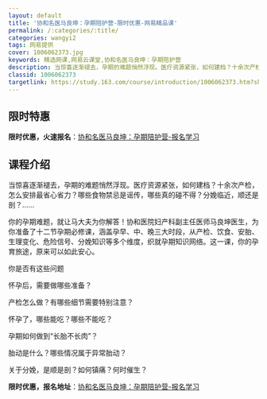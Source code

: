 ```yaml
---
layout: default
title: '协和名医马良坤：孕期陪护营-限时优惠-网易精品课'
permalink: /:categories/:title/
categories: wangyi2
tags: 网易提供
cover: 1006062373.jpg
keywords: 精选网课,网易云课堂,协和名医马良坤：孕期陪护营
description: 当惊喜逐渐褪去，孕期的难题悄然浮现。医疗资源紧张，如何建档？十余次产检，怎么安排最省心省力？哪些食物禁忌是谣传，哪些真的
classid: 1006062373
targetlink: https://study.163.com/course/introduction/1006062373.htm?share=1&shareId=1025206652&utm_campaign=share&utm_medium=iphoneShare&utm_source=&utm_u=1025206652
---
```


## 限时特惠

**限时优惠，火速报名**：[协和名医马良坤：孕期陪护营-报名学习](https://study.163.com/course/introduction/1006062373.htm?share=1&shareId=1025206652&utm_campaign=share&utm_medium=iphoneShare&utm_source=&utm_u=1025206652)

## 课程介绍

当惊喜逐渐褪去，孕期的难题悄然浮现。医疗资源紧张，如何建档？十余次产检，怎么安排最省心省力？哪些食物禁忌是谣传，哪些真的碰不得？分娩临近，顺还是剖？……

你的孕期难题，就让马大夫为你解答！协和医院妇产科副主任医师马良坤医生，为你准备了十二节孕期必修课，涵盖孕早、中、晚三大时段，从产检、饮食、安胎、生理变化、危险信号、分娩知识等多个维度，织就孕期知识网络。这一课，你的孕育旅途，原来可以如此安心。



你是否有这些问题

怀孕后，需要做哪些准备？

产检怎么做？有哪些细节需要特别注意？

怀孕了，哪些能吃？哪些不能吃？

孕期如何做到“长胎不长肉”？

胎动是什么？哪些情况属于异常胎动？

关于分娩，是顺是剖？如何镇痛？何时催生？

**限时优惠，报名地址**：[协和名医马良坤：孕期陪护营-报名学习](https://study.163.com/course/introduction/1006062373.htm?share=1&shareId=1025206652&utm_campaign=share&utm_medium=iphoneShare&utm_source=&utm_u=1025206652)

